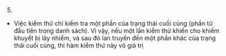 5.
- Việc kiểm thử chỉ kiểm tra một phần của trạng thái cuối cùng (phần tử đầu tiên trong danh sách). Vì vậy, nếu một lần kiểm thử khiến cho khiếm khuyết bị lây nhiểm, và sau đó lan truyền đến một phần khác của trạng thái cuối cùng, thì hàm kiểm thử này vô giá trị
